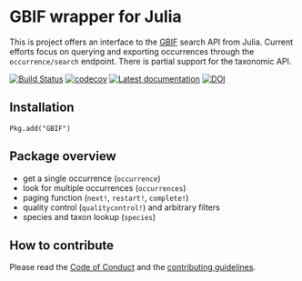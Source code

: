 # GBIF wrapper for Julia

This is project offers an interface to the [GBIF] search API from
Julia. Current efforts focus on querying and exporting occurrences through the
`occurrence/search` endpoint. There is partial support for the taxonomic API.

[![Build Status](https://travis-ci.org/EcoJulia/GBIF.jl.svg?branch=master)](https://travis-ci.org/EcoJulia/GBIF.jl)
[![codecov](https://codecov.io/gh/EcoJulia/GBIF.jl/branch/master/graph/badge.svg)](https://codecov.io/gh/EcoJulia/GBIF.jl)
[![Latest documentation](https://img.shields.io/badge/documentation-latest-blue.svg)](https://ecojulia.github.io/GBIF.jl/latest/)
[![DOI](https://zenodo.org/badge/97337048.svg)](https://zenodo.org/badge/latestdoi/97337048)

[GBIF]: http://gbif.org/

## Installation

~~~
Pkg.add("GBIF")
~~~

## Package overview

- get a single occurrence (`occurrence`)
- look for multiple occurrences (`occurrences`)
- paging function (`next!`, `restart!`, `complete!`)
- quality control (`qualitycontrol!`) and arbitrary filters
- species and taxon lookup (`species`)

## How to contribute

Please read the [Code of Conduct][CoC] and the [contributing guidelines][contr].

[CoC]: https://github.com/EcoJulia/GBIF.jl/blob/master/CODE_OF_CONDUCT.md
[contr]: https://github.com/EcoJulia/GBIF.jl/blob/master/CONTRIBUTING.md
